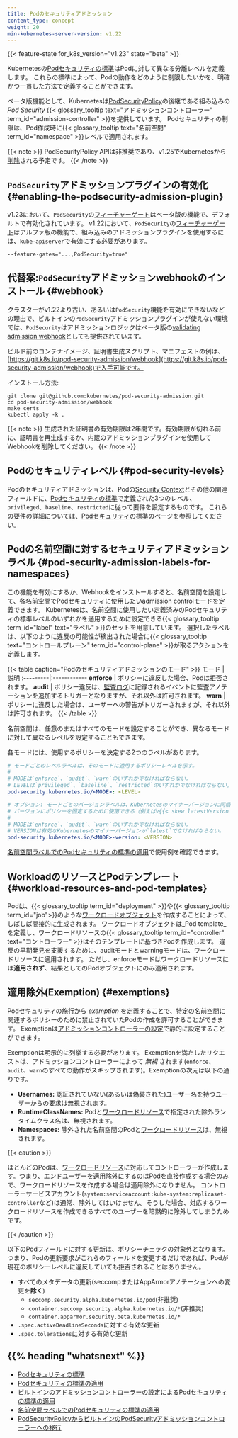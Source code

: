 ```yaml
---
title: Podのセキュリティアドミッション
content_type: concept
weight: 20
min-kubernetes-server-version: v1.22
---
```



<!-- overview -->

{{< feature-state for_k8s_version="v1.23" state="beta" >}}

Kubernetesの[Podセキュリティの標準](/ja/docs/concepts/security/pod-security-standards/)はPodに対して異なる分離レベルを定義します。
これらの標準によって、Podの動作をどのように制限したいかを、明確かつ一貫した方法で定義することができます。

ベータ版機能として、Kubernetesは[PodSecurityPolicy](/docs/concepts/policy/pod-security-policy/)の後継である組み込みの _Pod Security_ {{< glossary_tooltip text="アドミッションコントローラー" term_id="admission-controller" >}}を提供しています。
Podセキュリティの制限は、Pod作成時に{{< glossary_tooltip text="名前空間" term_id="namespace" >}}レベルで適用されます。

{{< note >}}
PodSecurityPolicy APIは非推奨であり、v1.25でKubernetesから[削除](/docs/reference/using-api/deprecation-guide/#v1-25)される予定です。
{{< /note >}}


<!-- body -->

## `PodSecurity`アドミッションプラグインの有効化 {#enabling-the-podsecurity-admission-plugin}
v1.23において、`PodSecurity`の[フィーチャーゲート](/ja/docs/reference/command-line-tools-reference/feature-gates/)はベータ版の機能で、デフォルトで有効化されています。
v1.22において、`PodSecurity`の[フィーチャーゲート](/ja/docs/reference/command-line-tools-reference/feature-gates/)はアルファ版の機能で、組み込みのアドミッションプラグインを使用するには、`kube-apiserver`で有効にする必要があります。

```shell
--feature-gates="...,PodSecurity=true"
```

## 代替案:`PodSecurity`アドミッションwebhookのインストール {#webhook}

クラスターがv1.22より古い、あるいは`PodSecurity`機能を有効にできないなどの理由で、ビルトインの`PodSecurity`アドミッションプラグインが使えない環境では、`PodSecurity`はアドミッションロジックはベータ版の[validating admission webhook](https://git.k8s.io/pod-security-admission/webhook)としても提供されています。

ビルド前のコンテナイメージ、証明書生成スクリプト、マニフェストの例は、[https://git.k8s.io/pod-security-admission/webhook](https://git.k8s.io/pod-security-admission/webhook)で入手可能です。


インストール方法:
```shell
git clone git@github.com:kubernetes/pod-security-admission.git
cd pod-security-admission/webhook
make certs
kubectl apply -k .
```

{{< note >}}
生成された証明書の有効期限は2年間です。有効期限が切れる前に、証明書を再生成するか、内蔵のアドミッションプラグインを使用してWebhookを削除してください。
{{< /note >}}

## Podのセキュリティレベル {#pod-security-levels}

Podのセキュリティアドミッションは、Podの[Security Context](/docs/tasks/configure-pod-container/security-context/)とその他の関連フィールドに、[Podセキュリティの標準](/ja/docs/concepts/security/pod-security-standards)で定義された3つのレベル、`privileged`、`baseline`、`restricted`に従って要件を設定するものです。
これらの要件の詳細については、[Podセキュリティの標準](/ja/docs/concepts/security/pod-security-standards)のページを参照してください。

## Podの名前空間に対するセキュリティアドミッションラベル {#pod-security-admission-labels-for-namespaces}

この機能を有効にするか、Webhookをインストールすると、名前空間を設定して、各名前空間でPodセキュリティに使用したいadmission controlモードを定義できます。
Kubernetesは、名前空間に使用したい定義済みのPodセキュリティの標準レベルのいずれかを適用するために設定できる{{< glossary_tooltip term_id="label" text="ラベル" >}}のセットを用意しています。
選択したラベルは、以下のように違反の可能性が検出された場合に{{< glossary_tooltip text="コントロールプレーン" term_id="control-plane" >}}が取るアクションを定義します。

{{< table caption="Podのセキュリティアドミッションのモード" >}}
モード | 説明
:---------|:------------
**enforce** | ポリシーに違反した場合、Podは拒否されます。
**audit** | ポリシー違反は、[監査ログ](/ja/docs/tasks/debug-application-cluster/audit/)に記録されるイベントに監査アノテーションを追加するトリガーとなりますが、それ以外は許可されます。
**warn** | ポリシーに違反した場合は、ユーザーへの警告がトリガーされますが、それ以外は許可されます。
{{< /table >}}

名前空間は、任意のまたはすべてのモードを設定することができ、異なるモードに対して異なるレベルを設定することもできます。

各モードには、使用するポリシーを決定する2つのラベルがあります。
```yaml
# モードごとのレベルラベルは、そのモードに適用するポリシーレベルを示す。
#
# MODEは`enforce`、`audit`、`warn`のいずれかでなければならない。
# LEVELは`privileged`、`baseline`、`restricted`のいずれかでなければならない。
pod-security.kubernetes.io/<MODE>: <LEVEL>

# オプション: モードごとのバージョンラベルは、Kubernetesのマイナーバージョンに同梱される
# バージョンにポリシーを固定するために使用できる（例えばv{{< skew latestVersion >}}など）。
#
# MODEは`enforce`、`audit`、`warn`のいずれかでなければならない。
# VERSIONは有効なKubernetesのマイナーバージョンか`latest`でなければならない。
pod-security.kubernetes.io/<MODE>-version: <VERSION>
```

[名前空間ラベルでのPodセキュリティの標準の適用](/docs/tasks/configure-pod-container/enforce-standards-namespace-labels)で使用例を確認できます。


## WorkloadのリソースとPodテンプレート {#workload-resources-and-pod-templates}

Podは、{{< glossary_tooltip term_id="deployment" >}}や{{< glossary_tooltip term_id="job">}}のような[ワークロードオブジェクト](/ja/docs/concepts/workloads/controllers/)を作成することによって、しばしば間接的に生成されます。
ワークロードオブジェクトは_Pod template_を定義し、ワークロードリソースの{{< glossary_tooltip term_id="controller" text="コントローラー" >}}はそのテンプレートに基づきPodを作成します。
違反の早期発見を支援するために、auditモードとwarningモードは、ワークロードリソースに適用されます。
ただし、enforceモードはワークロードリソースには**適用されず**、結果としてのPodオブジェクトにのみ適用されます。

## 適用除外(Exemption) {#exemptions}

Podセキュリティの施行から _exemption_ を定義することで、特定の名前空間に関連するポリシーのために禁止されていたPodの作成を許可することができます。
Exemptionは[アドミッションコントローラーの設定](/docs/tasks/configure-pod-container/enforce-standards-admission-controller/#configure-the-admission-controller)で静的に設定することができます。

Exemptionは明示的に列挙する必要があります。
Exemptionを満たしたリクエストは、アドミッションコントローラーによって _無視_ されます(`enforce`、`audit`、`warn`のすべての動作がスキップされます)。Exemptionの次元は以下の通りです。

- **Usernames:** 認証されていない(あるいは偽装された)ユーザー名を持つユーザーからの要求は無視されます。
- **RuntimeClassNames:** Podと[ワークロードリソース](#workload-resources-and-pod-templates)で指定された除外ランタイムクラス名は、無視されます。
- **Namespaces:** 除外された名前空間のPodと[ワークロードリソース](#workload-resources-and-pod-templates)は、無視されます。

{{< caution >}}

ほとんどのPodは、[ワークロードリソース](#workload-resources-and-pod-templates)に対応してコントローラーが作成します。つまり、エンドユーザーを適用除外にするのはPodを直接作成する場合のみで、ワークロードリソースを作成する場合は適用除外になりません。
コントローラーサービスアカウント(`system:serviceaccount:kube-system:replicaset-controller`など)は通常、除外してはいけません。そうした場合、対応するワークロードリソースを作成できるすべてのユーザーを暗黙的に除外してしまうためです。

{{< /caution >}}

以下のPodフィールドに対する更新は、ポリシーチェックの対象外となります。つまり、Podの更新要求がこれらのフィールドを変更するだけであれば、Podが現在のポリシーレベルに違反していても拒否されることはありません。

- すべてのメタデータの更新(seccompまたはAppArmorアノテーションへの変更を**除く**)
  - `seccomp.security.alpha.kubernetes.io/pod`(非推奨)
  - `container.seccomp.security.alpha.kubernetes.io/*`(非推奨)
  - `container.apparmor.security.beta.kubernetes.io/*`
- `.spec.activeDeadlineSeconds`に対する有効な更新
- `.spec.tolerations`に対する有効な更新

## {{% heading "whatsnext" %}}

- [Podセキュリティの標準](/ja/docs/concepts/security/pod-security-standards)
- [Podセキュリティの標準の適用](/docs/setup/best-practices/enforcing-pod-security-standards)
- [ビルトインのアドミッションコントローラーの設定によるPodセキュリティの標準の適用](/docs/tasks/configure-pod-container/enforce-standards-admission-controller)
- [名前空間ラベルでのPodセキュリティの標準の適用](/docs/tasks/configure-pod-container/enforce-standards-namespace-labels)
- [PodSecurityPolicyからビルトインのPodSecurityアドミッションコントローラーへの移行](/docs/tasks/configure-pod-container/migrate-from-psp)

